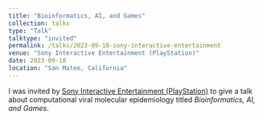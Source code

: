 ```yaml
---
title: "Bioinformatics, AI, and Games"
collection: talks
type: "Talk"
talktype: "invited"
permalink: /talks/2023-09-18-sony-interactive-entertainment
venue: "Sony Interactive Entertainment (PlayStation)"
date: 2023-09-18
location: "San Mateo, California"
---
```

I was invited by <a href="https://sonyinteractive.com/" target="_blank">Sony Interactive Entertainment (PlayStation)</a> to give a talk about computational viral molecular epidemiology titled <i>Bioinformatics, AI, and Games</i>.
